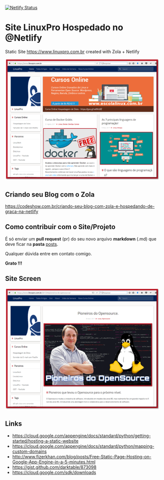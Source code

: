 [![Netlify Status](https://api.netlify.com/api/v1/badges/08e60aa5-3737-4baa-a5b7-e4f44f77e8f7/deploy-status)](https://app.netlify.com/sites/linuxpro/deploys)

# Site LinuxPro Hospedado no @Netlify

Static Site https://www.linuxpro.com.br created with Zola + Netlify

![image](https://raw.githubusercontent.com/jniltinho/blog/master/static/images/site_screen.png)

## Criando seu Blog com o Zola

https://codeshow.com.br/criando-seu-blog-com-zola-e-hospedando-de-graca-na-netlify

## Como contribuir com o Site/Projeto

É só enviar um **pull request** (pr) do seu novo arquivo **markdown** (.md) que deve ficar na **pasta** [posts](https://github.com/jniltinho/blog/tree/master/content).

Qualquer dúvida entre em contato comigo.

**Grato !!!**

## Site Screen

![image](https://raw.githubusercontent.com/jniltinho/blog/master/static/images/site_screen2.png)

## Links

* https://cloud.google.com/appengine/docs/standard/python/getting-started/hosting-a-static-website
* https://cloud.google.com/appengine/docs/standard/python/mapping-custom-domains
* http://www.fizerkhan.com/blog/posts/Free-Static-Page-Hosting-on-Google-App-Engine-in-a-5-minutes.html
* https://gist.github.com/darktable/873098
* https://cloud.google.com/sdk/downloads
